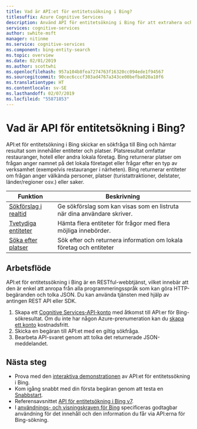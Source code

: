 ```yaml
---
title: Vad är API:et för entitetssökning i Bing?
titlesuffix: Azure Cognitive Services
description: Använd API för entitetsökning i Bing för att extrahera och söka efter entiteter och platser från sökfrågor.
services: cognitive-services
author: swhite-msft
manager: nitinme
ms.service: cognitive-services
ms.component: bing-entity-search
ms.topic: overview
ms.date: 02/01/2019
ms.author: scottwhi
ms.openlocfilehash: 957a104b8fea7274763f16320cc094ede1f94567
ms.sourcegitcommit: 90cec6cccf303ad4767a343ce00befba020a10f6
ms.translationtype: HT
ms.contentlocale: sv-SE
ms.lasthandoff: 02/07/2019
ms.locfileid: "55871853"
---
```

# <a name="what-is-bing-entity-search-api"></a>Vad är API för entitetsökning i Bing?

API:et för entitetsökning i Bing skickar en sökfråga till Bing och hämtar resultat som innehåller entiteter och platser. Platsresultat omfattar restauranger, hotell eller andra lokala företag. Bing returnerar platser om frågan anger namnet på det lokala företaget eller frågar efter en typ av verksamhet (exempelvis restauranger i närheten). Bing returnerar entiteter om frågan anger välkända personer, platser (turistattraktioner, delstater, länder/regioner osv.) eller saker.

|Funktion  |Beskrivning  |
|---------|---------|
|[Sökförslag i realtid](concepts/search-for-entities.md#suggest-search-terms-with-the-bing-autosuggest-api)     | Ge sökförslag som kan visas som en listruta när dina användare skriver.       | 
| [Tvetydiga entiteter](concepts/search-for-entities.md#the-bing-entity-search-api-response)  | Hämta flera entiteter för frågor med flera möjliga innebörder. |
| [Söka efter platser](concepts/search-for-entities.md#find-places) | Sök efter och returnera information om lokala företag och entiteter  |

## <a name="workflow"></a>Arbetsflöde

API:et för entitetssökning i Bing är en RESTful-webbtjänst, vilket innebär att den är enkel att anropa från alla programmeringsspråk som kan göra HTTP-begäranden och tolka JSON. Du kan använda tjänsten med hjälp av antingen REST API eller SDK.

1. Skapa ett [Cognitive Services-API-konto](https://docs.microsoft.com/azure/cognitive-services/cognitive-services-apis-create-account) med åtkomst till API:er för Bing-sökresultat. Om du inte har någon Azure-prenumeration kan du [skapa ett konto](https://azure.microsoft.com/try/cognitive-services/?api=bing-web-search-api) kostnadsfritt.
2. Skicka en begäran till API:et med en giltig sökfråga.
3. Bearbeta API-svaret genom att tolka det returnerade JSON-meddelandet.

## <a name="next-steps"></a>Nästa steg

* Prova med den [interaktiva demonstrationen](https://azure.microsoft.com/services/cognitive-services/bing-entity-search-api/) av API:et för entitetssökning i Bing. 
* Kom igång snabbt med din första begäran genom att testa en [Snabbstart](quickstarts/csharp.md).
* Referensavsnittet [API för entitetsökning i Bing v7](https://docs.microsoft.com/rest/api/cognitiveservices/bing-entities-api-v7-reference).
* I [användnings- och visningskraven för Bing](./use-display-requirements.md) specificeras godtagbar användning för det innehåll och den information du får via API:erna för Bing-sökning.
